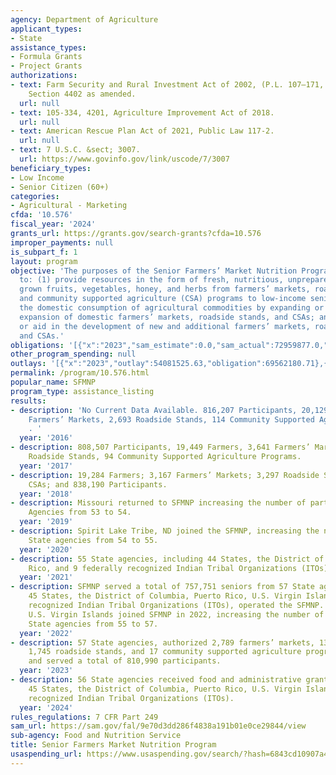 ```yaml
---
agency: Department of Agriculture
applicant_types:
- State
assistance_types:
- Formula Grants
- Project Grants
authorizations:
- text: Farm Security and Rural Investment Act of 2002, (P.L. 107–171, 116 Stat. 134),
    Section 4402 as amended.
  url: null
- text: 105-334, 4201, Agriculture Improvement Act of 2018.
  url: null
- text: American Rescue Plan Act of 2021, Public Law 117-2.
  url: null
- text: 7 U.S.C. &sect; 3007.
  url: https://www.govinfo.gov/link/uscode/7/3007
beneficiary_types:
- Low Income
- Senior Citizen (60+)
categories:
- Agricultural - Marketing
cfda: '10.576'
fiscal_year: '2024'
grants_url: https://grants.gov/search-grants?cfda=10.576
improper_payments: null
is_subpart_f: 1
layout: program
objective: 'The purposes of the Senior Farmers’ Market Nutrition Program (SFMNP) are
  to: (1) provide resources in the form of fresh, nutritious, unprepared, locally
  grown fruits, vegetables, honey, and herbs from farmers’ markets, roadside stands,
  and community supported agriculture (CSA) programs to low-income seniors; (2) increase
  the domestic consumption of agricultural commodities by expanding or aiding in the
  expansion of domestic farmers’ markets, roadside stands, and CSAs; and (3) develop
  or aid in the development of new and additional farmers’ markets, roadside stands,
  and CSAs.'
obligations: '[{"x":"2023","sam_estimate":0.0,"sam_actual":72959877.0,"usa_spending_actual":68862195.2},{"x":"2024","sam_estimate":0.0,"sam_actual":21299380.0,"usa_spending_actual":19542069.16},{"x":"2025","sam_estimate":0.0,"sam_actual":22600000.0,"usa_spending_actual":18200091.26}]'
other_program_spending: null
outlays: '[{"x":"2023","outlay":54081525.63,"obligation":69562180.71},{"x":"2024","outlay":19932940.65,"obligation":20659008.09},{"x":"2025","outlay":259954.27,"obligation":20584771.0}]'
permalink: /program/10.576.html
popular_name: SFMNP
program_type: assistance_listing
results:
- description: 'No Current Data Available. 816,207 Participants, 20,129 Farmers,  3,582
    Farmers’ Markets, 2,693 Roadside Stands, 114 Community Supported Agriculture Programs.
    . '
  year: '2016'
- description: 808,507 Participants, 19,449 Farmers, 3,641 Farmers’ Markets, 2,541
    Roadside Stands, 94 Community Supported Agriculture Programs.
  year: '2017'
- description: 19,284 Farmers; 3,167 Farmers’ Markets; 3,297 Roadside Stands; 100
    CSAs; and 838,190 Participants.
  year: '2018'
- description: Missouri returned to SFMNP increasing the number of participating State
    Agencies from 53 to 54.
  year: '2019'
- description: Spirit Lake Tribe, ND joined the SFMNP, increasing the number of participating
    State agencies from 54 to 55.
  year: '2020'
- description: 55 State agencies, including 44 States, the District of Columbia, Puerto
    Rico, and 9 federally recognized Indian Tribal Organizations (ITOs).
  year: '2021'
- description: SFMNP served a total of 757,751 seniors from 57 State agencies, including
    45 States, the District of Columbia, Puerto Rico, U.S. Virgin Islands, and 9 federally
    recognized Indian Tribal Organizations (ITOs), operated the SFMNP. Utah and the
    U.S. Virgin Islands joined SFMNP in 2022, increasing the number of participating
    State agencies from 55 to 57.
  year: '2022'
- description: 57 State agencies, authorized 2,789 farmers’ markets, 13,521 farmers,
    1,745 roadside stands, and 17 community supported agriculture programs (CSAs)
    and served a total of 810,990 participants.
  year: '2023'
- description: 56 State agencies received food and administrative grants, including
    45 States, the District of Columbia, Puerto Rico, U.S. Virgin Islands, and 9 federally
    recognized Indian Tribal Organizations (ITOs).
  year: '2024'
rules_regulations: 7 CFR Part 249
sam_url: https://sam.gov/fal/9e70d3dd286f4838a191b01e0ce29844/view
sub-agency: Food and Nutrition Service
title: Senior Farmers Market Nutrition Program
usaspending_url: https://www.usaspending.gov/search/?hash=6843cd10907a48cc5a0fddfdffb5ca3f
---
```

